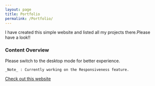 ```yaml
---
layout: page
title: Portfolio
permalink: /Portfolio/
---
```


I have created this simple website and listed all my projects there.Please have a look!!

### Content Overview

Please switch to the desktop mode for better experience.

```
_Note_ : Currently working on the Responsiveness feature.
```


[Check out this website ](https://meharima.github.io/sahelibasu/)


